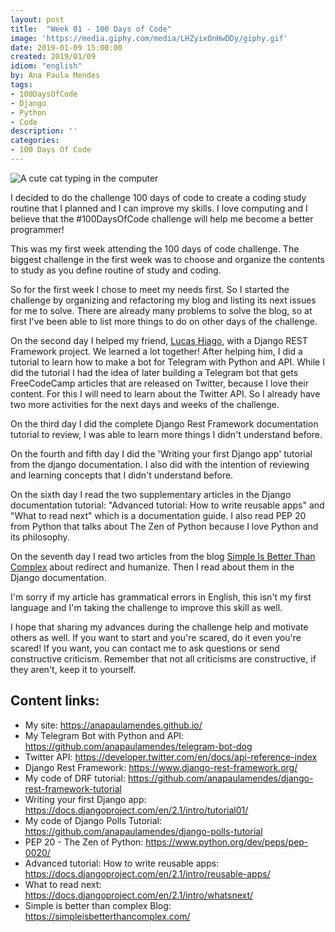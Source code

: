 ```yaml
---
layout: post
title:  "Week 01 - 100 Days of Code"
image: 'https://media.giphy.com/media/LHZyixOnHwDDy/giphy.gif'
date: 2019-01-09 15:00:00
created: 2019/01/09
idiom: "english"
by: Ana Paula Mendes
tags:
- 100DaysOfCode
- Django
- Python
- Code
description: ''
categories:
- 100 Days Of Code
---
```


![A cute cat typing in the computer ](https://media.giphy.com/media/LHZyixOnHwDDy/giphy.gif)

I decided to do the challenge 100 days of code to create a coding study routine that I planned and I can improve my skills. I love computing and I believe that the #100DaysOfCode challenge will help me become a better programmer!

This was my first week attending the 100 days of code challenge. The biggest challenge in the first week was to choose and organize the contents to study as you define routine of study and coding.

So for the first week I chose to meet my needs first. So I started the challenge by organizing and refactoring my blog and listing its next issues for me to solve. There are already many problems to solve the blog, so at first I've been able to list more things to do on other days of the challenge.

On the second day I helped my friend, [Lucas Hiago](https://twitter.com/luchiago), with a Django REST Framework project. We learned a lot together! After helping him, I did a tutorial to learn how to make a bot for Telegram with Python and API. While I did the tutorial I had the idea of ​​later building a Telegram bot that gets FreeCodeCamp articles that are released on Twitter, because I love their content. For this I will need to learn about the Twitter API. So I already have two more activities for the next days and weeks of the challenge.

On the third day I did the complete Django Rest Framework documentation tutorial to review, I was able to learn more things I didn't understand before.

On the fourth and fifth day I did the 'Writing your first Django app' tutorial from the django documentation. I also did with the intention of reviewing and learning concepts that I didn't understand before.

On the sixth day I read the two supplementary articles in the Django documentation tutorial: "Advanced tutorial: How to write reusable apps" and "What to read next" which is a documentation guide. I also read PEP 20 from Python that talks about The Zen of Python because I love Python and its philosophy.

On the seventh day I read two articles from the blog [Simple Is Better Than Complex](https://t.co/gYI22KBZ4k) about redirect and humanize. Then I read about them in the Django documentation.

I'm sorry if my article has grammatical errors in English, this isn't my first language and I'm taking the challenge to improve this skill as well.

I hope that sharing my advances during the challenge help and motivate others as well. If you want to start and you're scared, do it even you're scared! If you want, you can contact me to ask questions or send constructive criticism. Remember that not all criticisms are constructive, if they aren't, keep it to yourself.

## Content links:

 - My site: https://anapaulamendes.github.io/
 - My Telegram Bot with Python and API:
   https://github.com/anapaulamendes/telegram-bot-dog
 - Twitter API:
   https://developer.twitter.com/en/docs/api-reference-index
 - Django Rest Framework: https://www.django-rest-framework.org/
 - My code of DRF tutorial:
   https://github.com/anapaulamendes/django-rest-framework-tutorial
 - Writing your first Django app:
   https://docs.djangoproject.com/en/2.1/intro/tutorial01/
 - My code of Django Polls Tutorial:
   https://github.com/anapaulamendes/django-polls-tutorial
 - PEP 20 - The Zen of Python: https://www.python.org/dev/peps/pep-0020/
 - Advanced tutorial: How to write reusable apps:
   https://docs.djangoproject.com/en/2.1/intro/reusable-apps/
 - What to read next:
   https://docs.djangoproject.com/en/2.1/intro/whatsnext/
 - Simple is better than complex Blog:
   https://simpleisbetterthancomplex.com/
